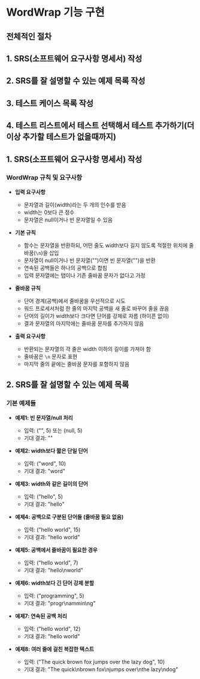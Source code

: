 # WordWrap 기능 구현

## 전체적인 절차

## 1. **SRS(소프트웨어 요구사항 명세서) 작성**

## 2. **SRS를 잘 설명할 수 있는 예제 목록 작성**

## 3. **테스트 케이스 목록 작성**

## 4. **테스트 리스트에서 테스트 선택해서 테스트 추가하기(더 이상 추가할 테스트가 없을때까지)**

## 1. SRS(소프트웨어 요구사항 명세서) 작성

### WordWrap 규칙 및 요구사항

- **입력 요구사항**
    - 문자열과 길이(width)라는 두 개의 인수를 받음
    - width는 0보다 큰 정수
    - 문자열은 null이거나 빈 문자열일 수 있음

- **기본 규칙**
    - 함수는 문자열을 반환하되, 어떤 줄도 width보다 길지 않도록 적절한 위치에 줄바꿈(`\n`)을 삽입
    - 문자열이 null이거나 빈 문자열("")이면 빈 문자열("")을 반환
    - 연속된 공백들은 하나의 공백으로 합침
    - 입력 문자열에는 탭이나 기존 줄바꿈 문자가 없다고 가정

- **줄바꿈 규칙**
    - 단어 경계(공백)에서 줄바꿈을 우선적으로 시도
    - 워드 프로세서처럼 한 줄의 마지막 공백을 새 줄로 바꾸어 줄을 끊음
    - 단어의 길이가 width보다 크다면 단어를 강제로 자름 (하이픈 없이)
    - 결과 문자열의 마지막에는 줄바꿈 문자를 추가하지 않음

- **출력 요구사항**
    - 반환되는 문자열의 각 줄은 width 이하의 길이를 가져야 함
    - 줄바꿈은 `\n` 문자로 표현
    - 마지막 줄의 끝에는 줄바꿈 문자를 포함하지 않음

## 2. SRS를 잘 설명할 수 있는 예제 목록

### 기본 예제들

- **예제1: 빈 문자열/null 처리**
    - 입력: ("", 5) 또는 (null, 5)
    - 기대 결과: ""

- **예제2: width보다 짧은 단일 단어**
    - 입력: ("word", 10)
    - 기대 결과: "word"

- **예제3: width와 같은 길이의 단어**
    - 입력: ("hello", 5)
    - 기대 결과: "hello"

- **예제4: 공백으로 구분된 단어들 (줄바꿈 필요 없음)**
    - 입력: ("hello world", 15)
    - 기대 결과: "hello world"

- **예제5: 공백에서 줄바꿈이 필요한 경우**
    - 입력: ("hello world", 7)
    - 기대 결과: "hello\nworld"

- **예제6: width보다 긴 단어 강제 분할**
    - 입력: ("programming", 5)
    - 기대 결과: "progr\nammin\ng"

- **예제7: 연속된 공백 처리**
    - 입력: ("hello    world", 12)
    - 기대 결과: "hello world"

- **예제8: 여러 줄에 걸친 복잡한 텍스트**
    - 입력: ("The quick brown fox jumps over the lazy dog", 10)
    - 기대 결과: "The quick\nbrown fox\njumps over\nthe lazy\ndog"


